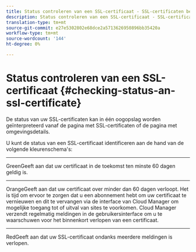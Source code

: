 ```yaml
---
title: Status controleren van een SSL-certificaat - SSL-certificaten beheren
description: Status controleren van een SSL-certificaat - SSL-certificaten beheren
translation-type: tm+mt
source-git-commit: e27e5302802e68dce2a5713626950896bb35420a
workflow-type: tm+mt
source-wordcount: '144'
ht-degree: 0%

---
```



# Status controleren van een SSL-certificaat {#checking-status-an-ssl-certificate}

De status van uw SSL-certificaten kan in één oogopslag worden geïnterpreteerd vanaf de pagina met SSL-certificaten of de pagina met omgevingsdetails.

U kunt de status van een SSL-certificaat identificeren aan de hand van de volgende kleurenschema&#39;s:

* ****
GreenGeeft aan dat uw certificaat in de toekomst ten minste 60 dagen geldig is.

* ****
OrangeGeeft aan dat uw certificaat over minder dan 60 dagen verloopt. Het is tijd om ervoor te zorgen dat u een abonnement hebt om uw certificaat te vernieuwen en dit te vervangen via de interface van Cloud Manager om mogelijke toegang tot of uitval van sites te voorkomen. Cloud Manager verzendt regelmatig meldingen in de gebruikersinterface om u te waarschuwen voor het binnenkort verlopen van een certificaat.

* ****
RedGeeft aan dat uw SSL-certificaat ondanks meerdere meldingen is verlopen.